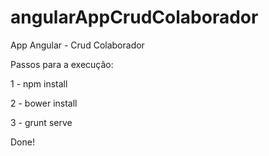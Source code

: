 # angularAppCrudColaborador
App Angular - Crud Colaborador

Passos para a execução:

1 - npm install

2 - bower install

3 - grunt serve

Done!
